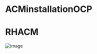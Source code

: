 # ACMinstallationOCP

#  RHACM

![image](https://github.com/kodesam/ACMinstallationOCP/assets/81068983/f5743f8a-1765-43f3-b104-178a78774146)

